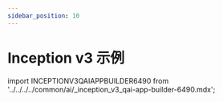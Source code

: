```yaml
---
sidebar_position: 10
---
```


# Inception v3 示例

import INCEPTIONV3QAIAPPBUILDER6490 from '../../../../common/ai/\_inception_v3_qai-app-builder-6490.mdx';

<INCEPTIONV3QAIAPPBUILDER6490 />
